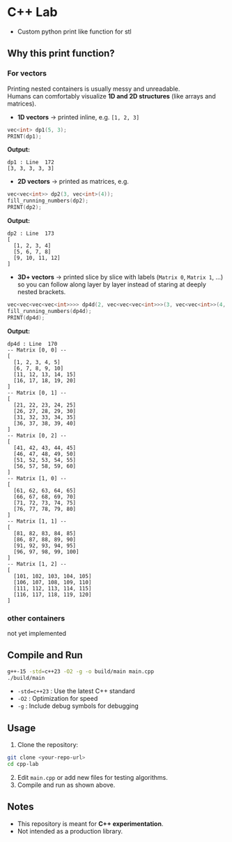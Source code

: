 # C++ Lab

- Custom python print like function for stl 

## Why this print function?

### For vectors
Printing nested containers is usually messy and unreadable.  
Humans can comfortably visualize **1D and 2D structures** (like arrays and matrices).

- **1D vectors** → printed inline, e.g. `[1, 2, 3]`

```cpp
vec<int> dp1(5, 3);
PRINT(dp1);
```
**Output:**
```
dp1 : Line  172
[3, 3, 3, 3, 3]
```

- **2D vectors** → printed as matrices, e.g.
```cpp
vec<vec<int>> dp2(3, vec<int>(4));
fill_running_numbers(dp2);
PRINT(dp2);
```
**Output:**
```
dp2 : Line  173
[
  [1, 2, 3, 4]
  [5, 6, 7, 8]
  [9, 10, 11, 12]
]
```

- **3D+ vectors** → printed slice by slice with labels (`Matrix 0`, `Matrix 1`, …) so you can follow along layer by layer instead of staring at deeply nested brackets.

```cpp
vec<vec<vec<vec<int>>>> dp4d(2, vec<vec<vec<int>>>(3, vec<vec<int>>(4, vec<int>(5))));
fill_running_numbers(dp4d);
PRINT(dp4d);
```
**Output:**
```
dp4d : Line  170
-- Matrix [0, 0] --
[
  [1, 2, 3, 4, 5]
  [6, 7, 8, 9, 10]
  [11, 12, 13, 14, 15]
  [16, 17, 18, 19, 20]
]
-- Matrix [0, 1] --
[
  [21, 22, 23, 24, 25]
  [26, 27, 28, 29, 30]
  [31, 32, 33, 34, 35]
  [36, 37, 38, 39, 40]
]
-- Matrix [0, 2] --
[
  [41, 42, 43, 44, 45]
  [46, 47, 48, 49, 50]
  [51, 52, 53, 54, 55]
  [56, 57, 58, 59, 60]
]
-- Matrix [1, 0] --
[
  [61, 62, 63, 64, 65]
  [66, 67, 68, 69, 70]
  [71, 72, 73, 74, 75]
  [76, 77, 78, 79, 80]
]
-- Matrix [1, 1] --
[
  [81, 82, 83, 84, 85]
  [86, 87, 88, 89, 90]
  [91, 92, 93, 94, 95]
  [96, 97, 98, 99, 100]
]
-- Matrix [1, 2] --
[
  [101, 102, 103, 104, 105]
  [106, 107, 108, 109, 110]
  [111, 112, 113, 114, 115]
  [116, 117, 118, 119, 120]
]
```
### other containers 
not yet implemented

## Compile and Run

```bash
g++-15 -std=c++23 -O2 -g -o build/main main.cpp
./build/main
```

- `-std=c++23` : Use the latest C++ standard
- `-O2` : Optimization for speed
- `-g` : Include debug symbols for debugging

## Usage

1. Clone the repository:

```bash
git clone <your-repo-url>
cd cpp-lab
```

2. Edit `main.cpp` or add new files for testing algorithms.
3. Compile and run as shown above.

## Notes

- This repository is meant for **C++ experimentation**.
- Not intended as a production library.